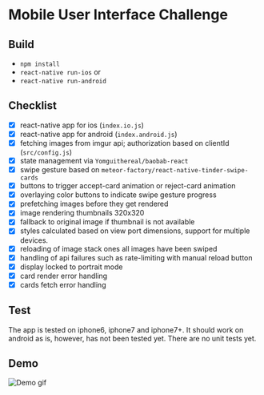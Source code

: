# Mobile User Interface Challenge

## Build
- `npm install`
- `react-native run-ios` or
- `react-native run-android`

## Checklist

- [x] react-native app for ios (`index.io.js`)
- [x] react-native app for android (`index.android.js`)
- [x] fetching images from imgur api; authorization based on clientId (`src/config.js`)
- [x] state management via `Yomguithereal/baobab-react`
- [x] swipe gesture based on `meteor-factory/react-native-tinder-swipe-cards`
- [x] buttons to trigger accept-card animation or reject-card animation
- [x] overlaying color buttons to indicate swipe gesture progress
- [x] prefetching images before they get rendered
- [x] image rendering thumbnails 320x320
- [x] fallback to original image if thumbnail is not available
- [x] styles calculated based on view port dimensions, support for multiple devices.
- [x] reloading of image stack ones all images have been swiped
- [x] handling of api failures such as rate-limiting with manual reload button
- [x] display locked to portrait mode
- [x] card render error handling
- [x] cards fetch error handling

## Test
The app is tested on iphone6, iphone7 and iphone7+. It should work on android as is, however, has not been tested yet. There are no unit tests yet.

## Demo
![Demo gif](http://i.giphy.com/3o7TKSqlllY2MNNeEg.gif)
